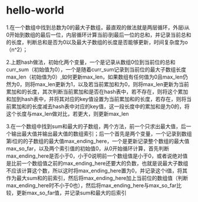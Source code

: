 # hello-world
1.在一个数组中找到总数为0的最大子数组，最直观的做法就是两层循环，外层i从0开始到数组的最后一位，内层循环计算当前i到最后一位的总和，并记录当前总和的长度，判断总和是否为0以及最大子数组的长度是否能够更新，时间复杂度为o（n^2）；


2.上题hash做法，初始化两个变量，一个是记录从数组0位到当前位的总和curr_sum（初始值为0），一个是随着curr_sum记录到当前位的最大子数组长度max_len（初始值为0）,如何更新max_len，如果数组有任何值为0且max_len仍然为0，则将max_len更新为1，以及若当前累加和为0，则将max_len更新为当前累加和的长度，其次判断当前累加和是否在hash表中，若不存在，则将这个累加和加到hash表中，并将其对应的key值设置为当前累加和的长度，若存在，则将当前累加和的长度减去hash表中对应的key值，这一段长度中的累加和是为0的，将这个长度与max_len做对比，若更大，则更新max_len


3.在一个数组中找到sum和最大的子数组，两个方法，前一个只求出最大值，后一个输出最大值并输出最大值的数组索引；后一个首先是两个变量，一个记录到数组第i位的的子数组的最大值max_ending_here，一个是更新记录整个数组的最大值max_so_far，以及两个索引值的初始值0，从0开始循环计算，首先判断max_ending_here是否小于0，小于0说明前一个数组值是小于0，或者说绝对值是比前一个数组值之前的max_ending_here还要大的负数，也就是说最大子数组不应该计算这个数，所以这时将max_ending_here置为0，并记录这个i值，将其作为最大sum和的前索引，然后将max_ending_here加上当前位的数组值（判断max_ending_here时不小于0也），然后将max_ending_here与max_so_far比较，更新max_so_far值，并记录sum和最大的后索引
